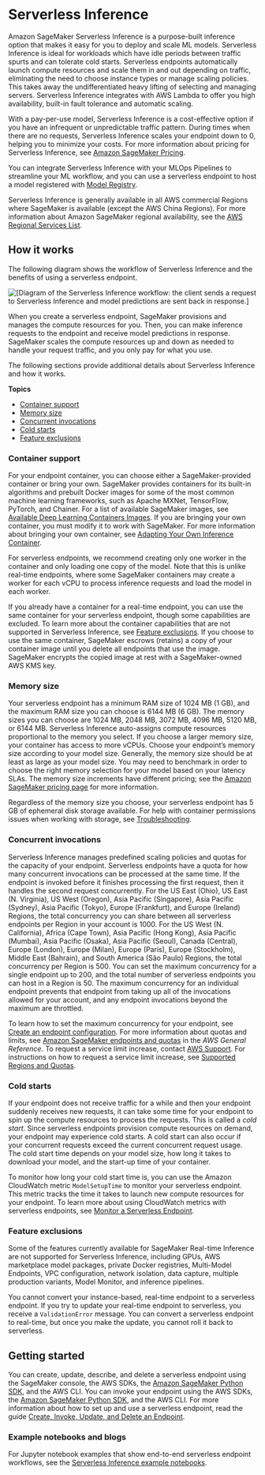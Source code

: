 # Serverless Inference<a name="serverless-endpoints"></a>

Amazon SageMaker Serverless Inference is a purpose\-built inference option that makes it easy for you to deploy and scale ML models\. Serverless Inference is ideal for workloads which have idle periods between traffic spurts and can tolerate cold starts\. Serverless endpoints automatically launch compute resources and scale them in and out depending on traffic, eliminating the need to choose instance types or manage scaling policies\. This takes away the undifferentiated heavy lifting of selecting and managing servers\. Serverless Inference integrates with AWS Lambda to offer you high availability, built\-in fault tolerance and automatic scaling\.

With a pay\-per\-use model, Serverless Inference is a cost\-effective option if you have an infrequent or unpredictable traffic pattern\. During times when there are no requests, Serverless Inference scales your endpoint down to 0, helping you to minimize your costs\. For more information about pricing for Serverless Inference, see [Amazon SageMaker Pricing](http://aws.amazon.com/sagemaker/pricing/)\.

You can integrate Serverless Inference with your MLOps Pipelines to streamline your ML workflow, and you can use a serverless endpoint to host a model registered with [Model Registry](model-registry.md)\.

Serverless Inference is generally available in all AWS commercial Regions where SageMaker is available \(except the AWS China Regions\)\. For more information about Amazon SageMaker regional availability, see the [AWS Regional Services List](http://aws.amazon.com/about-aws/global-infrastructure/regional-product-services/)\.

## How it works<a name="serverless-endpoints-how-it-works"></a>

The following diagram shows the workflow of Serverless Inference and the benefits of using a serverless endpoint\.

![\[Diagram of the Serverless Inference workflow: the client sends a request to Serverless Inference and model predictions are sent back in response.\]](http://docs.aws.amazon.com/sagemaker/latest/dg/images/serverless-endpoints-how-it-works.png)

When you create a serverless endpoint, SageMaker provisions and manages the compute resources for you\. Then, you can make inference requests to the endpoint and receive model predictions in response\. SageMaker scales the compute resources up and down as needed to handle your request traffic, and you only pay for what you use\.

The following sections provide additional details about Serverless Inference and how it works\.

**Topics**
+ [Container support](#serverless-endpoints-how-it-works-containers)
+ [Memory size](#serverless-endpoints-how-it-works-memory)
+ [Concurrent invocations](#serverless-endpoints-how-it-works-concurrency)
+ [Cold starts](#serverless-endpoints-how-it-works-cold-starts)
+ [Feature exclusions](#serverless-endpoints-how-it-works-exclusions)

### Container support<a name="serverless-endpoints-how-it-works-containers"></a>

For your endpoint container, you can choose either a SageMaker\-provided container or bring your own\. SageMaker provides containers for its built\-in algorithms and prebuilt Docker images for some of the most common machine learning frameworks, such as Apache MXNet, TensorFlow, PyTorch, and Chainer\. For a list of available SageMaker images, see [Available Deep Learning Containers Images](https://github.com/aws/deep-learning-containers/blob/master/available_images.md)\. If you are bringing your own container, you must modify it to work with SageMaker\. For more information about bringing your own container, see [Adapting Your Own Inference Container](adapt-inference-container.md)\.

For serverless endpoints, we recommend creating only one worker in the container and only loading one copy of the model\. Note that this is unlike real\-time endpoints, where some SageMaker containers may create a worker for each vCPU to process inference requests and load the model in each worker\.

If you already have a container for a real\-time endpoint, you can use the same container for your serverless endpoint, though some capabilities are excluded\. To learn more about the container capabilities that are not supported in Serverless Inference, see [Feature exclusions](#serverless-endpoints-how-it-works-exclusions)\. If you choose to use the same container, SageMaker escrows \(retains\) a copy of your container image until you delete all endpoints that use the image\. SageMaker encrypts the copied image at rest with a SageMaker\-owned AWS KMS key\.

### Memory size<a name="serverless-endpoints-how-it-works-memory"></a>

Your serverless endpoint has a minimum RAM size of 1024 MB \(1 GB\), and the maximum RAM size you can choose is 6144 MB \(6 GB\)\. The memory sizes you can choose are 1024 MB, 2048 MB, 3072 MB, 4096 MB, 5120 MB, or 6144 MB\. Serverless Inference auto\-assigns compute resources proportional to the memory you select\. If you choose a larger memory size, your container has access to more vCPUs\. Choose your endpoint’s memory size according to your model size\. Generally, the memory size should be at least as large as your model size\. You may need to benchmark in order to choose the right memory selection for your model based on your latency SLAs\. The memory size increments have different pricing; see the [Amazon SageMaker pricing page](https://aws.amazon.com/sagemaker/pricing/) for more information\.

Regardless of the memory size you choose, your serverless endpoint has 5 GB of ephemeral disk storage available\. For help with container permissions issues when working with storage, see [Troubleshooting](serverless-endpoints-troubleshooting.md)\.

### Concurrent invocations<a name="serverless-endpoints-how-it-works-concurrency"></a>

Serverless Inference manages predefined scaling policies and quotas for the capacity of your endpoint\. Serverless endpoints have a quota for how many concurrent invocations can be processed at the same time\. If the endpoint is invoked before it finishes processing the first request, then it handles the second request concurrently\. For the US East \(Ohio\), US East \(N\. Virginia\), US West \(Oregon\), Asia Pacific \(Singapore\), Asia Pacific \(Sydney\), Asia Pacific \(Tokyo\), Europe \(Frankfurt\), and Europe \(Ireland\) Regions, the total concurrency you can share between all serverless endpoints per Region in your account is 1000\. For the US West \(N\. California\), Africa \(Cape Town\), Asia Pacific \(Hong Kong\), Asia Pacific \(Mumbai\), Asia Pacific \(Osaka\), Asia Pacific \(Seoul\), Canada \(Central\), Europe \(London\), Europe \(Milan\), Europe \(Paris\), Europe \(Stockholm\), Middle East \(Bahrain\), and South America \(São Paulo\) Regions, the total concurrency per Region is 500\. You can set the maximum concurrency for a single endpoint up to 200, and the total number of serverless endpoints you can host in a Region is 50\. The maximum concurrency for an individual endpoint prevents that endpoint from taking up all of the invocations allowed for your account, and any endpoint invocations beyond the maximum are throttled\.

To learn how to set the maximum concurrency for your endpoint, see [Create an endpoint configuration](serverless-endpoints-create.md#serverless-endpoints-create-config)\. For more information about quotas and limits, see [ Amazon SageMaker endpoints and quotas](https://docs.aws.amazon.com/general/latest/gr/sagemaker.html) in the *AWS General Reference*\. To request a service limit increase, contact [AWS Support](https://console.aws.amazon.com/support)\. For instructions on how to request a service limit increase, see [Supported Regions and Quotas](regions-quotas.md)\.

### Cold starts<a name="serverless-endpoints-how-it-works-cold-starts"></a>

If your endpoint does not receive traffic for a while and then your endpoint suddenly receives new requests, it can take some time for your endpoint to spin up the compute resources to process the requests\. This is called a *cold start*\. Since serverless endpoints provision compute resources on demand, your endpoint may experience cold starts\. A cold start can also occur if your concurrent requests exceed the current concurrent request usage\. The cold start time depends on your model size, how long it takes to download your model, and the start\-up time of your container\.

To monitor how long your cold start time is, you can use the Amazon CloudWatch metric `ModelSetupTime` to monitor your serverless endpoint\. This metric tracks the time it takes to launch new compute resources for your endpoint\. To learn more about using CloudWatch metrics with serverless endpoints, see [Monitor a Serverless Endpoint](serverless-endpoints-monitoring.md)\.

### Feature exclusions<a name="serverless-endpoints-how-it-works-exclusions"></a>

Some of the features currently available for SageMaker Real\-time Inference are not supported for Serverless Inference, including GPUs, AWS marketplace model packages, private Docker registries, Multi\-Model Endpoints, VPC configuration, network isolation, data capture, multiple production variants, Model Monitor, and inference pipelines\.

You cannot convert your instance\-based, real\-time endpoint to a serverless endpoint\. If you try to update your real\-time endpoint to serverless, you receive a `ValidationError` message\. You can convert a serverless endpoint to real\-time, but once you make the update, you cannot roll it back to serverless\.

## Getting started<a name="serverless-endpoints-get-started"></a>

You can create, update, describe, and delete a serverless endpoint using the SageMaker console, the AWS SDKs, the [Amazon SageMaker Python SDK](https://sagemaker.readthedocs.io/en/stable/overview.html#sagemaker-serverless-inference), and the AWS CLI\. You can invoke your endpoint using the AWS SDKs, the [Amazon SageMaker Python SDK](https://sagemaker.readthedocs.io/en/stable/overview.html#sagemaker-serverless-inference), and the AWS CLI\. For more information about how to set up and use a serverless endpoint, read the guide [Create, Invoke, Update, and Delete an Endpoint](serverless-endpoints-create-invoke-update-delete.md)\.

### Example notebooks and blogs<a name="serverless-endpoints-get-started-nbs"></a>

For Jupyter notebook examples that show end\-to\-end serverless endpoint workflows, see the [Serverless Inference example notebooks](https://github.com/aws/amazon-sagemaker-examples/tree/master/serverless-inference)\.